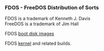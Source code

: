 ### FDOS - FreeDOS Distribution of Sorts

FDOS is a trademark of Kenneth J. Davis<br />FreeDOS is a trademark of Jim Hall

FDOS <a href="bootdisks/">boot disk images</a>

FDOS <a href="kernel/">kernel</a> and related builds.
